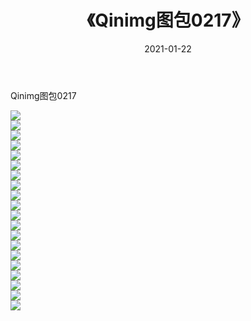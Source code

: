 ﻿---
layout: post
title:  《Qinimg图包0217》
date:   2021-01-22
img: http://imgx.orgx.ga/Qinimg图包/Qinimg图包0217/000.jpg
categories: [美女, 清纯, 唯美]
---

Qinimg图包0217

 ![](http://imgx.orgx.ga/Qinimg图包/Qinimg图包0217/001.jpg) <br>![](http://imgx.orgx.ga/Qinimg图包/Qinimg图包0217/002.jpg) <br>![](http://imgx.orgx.ga/Qinimg图包/Qinimg图包0217/003.jpg) <br>![](http://imgx.orgx.ga/Qinimg图包/Qinimg图包0217/004.jpg) <br>![](http://imgx.orgx.ga/Qinimg图包/Qinimg图包0217/005.jpg) <br>![](http://imgx.orgx.ga/Qinimg图包/Qinimg图包0217/006.jpg) <br>![](http://imgx.orgx.ga/Qinimg图包/Qinimg图包0217/007.jpg) <br>![](http://imgx.orgx.ga/Qinimg图包/Qinimg图包0217/008.jpg) <br>![](http://imgx.orgx.ga/Qinimg图包/Qinimg图包0217/009.jpg) <br>![](http://imgx.orgx.ga/Qinimg图包/Qinimg图包0217/010.jpg) <br>![](http://imgx.orgx.ga/Qinimg图包/Qinimg图包0217/011.jpg) <br>![](http://imgx.orgx.ga/Qinimg图包/Qinimg图包0217/012.jpg) <br>![](http://imgx.orgx.ga/Qinimg图包/Qinimg图包0217/013.jpg) <br>![](http://imgx.orgx.ga/Qinimg图包/Qinimg图包0217/014.jpg) <br>![](http://imgx.orgx.ga/Qinimg图包/Qinimg图包0217/015.jpg) <br>![](http://imgx.orgx.ga/Qinimg图包/Qinimg图包0217/016.jpg) <br>![](http://imgx.orgx.ga/Qinimg图包/Qinimg图包0217/017.jpg) <br>![](http://imgx.orgx.ga/Qinimg图包/Qinimg图包0217/018.jpg) <br>![](http://imgx.orgx.ga/Qinimg图包/Qinimg图包0217/019.jpg) <br>![](http://imgx.orgx.ga/Qinimg图包/Qinimg图包0217/020.jpg) <br>